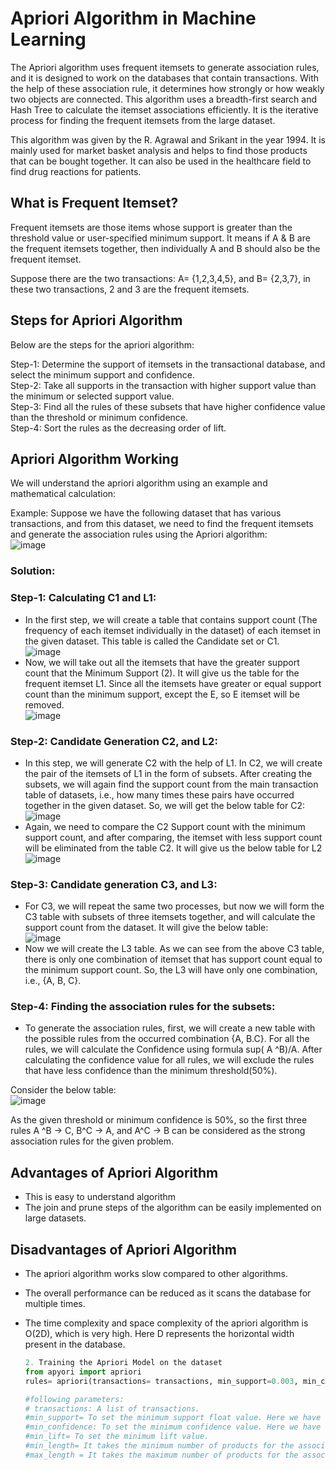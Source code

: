 # Apriori Algorithm in Machine Learning
The Apriori algorithm uses frequent itemsets to generate association rules, and it is designed to work on the databases that contain transactions. With the help of these association rule, it determines how strongly or how weakly two objects are connected. This algorithm uses a breadth-first search and Hash Tree to calculate the itemset associations efficiently. It is the iterative process for finding the frequent itemsets from the large dataset.

This algorithm was given by the R. Agrawal and Srikant in the year 1994. It is mainly used for market basket analysis and helps to find those products that can be bought together. It can also be used in the healthcare field to find drug reactions for patients.

## What is Frequent Itemset?

Frequent itemsets are those items whose support is greater than the threshold value or user-specified minimum support. It means if A & B are the frequent itemsets together, then individually A and B should also be the frequent itemset.

Suppose there are the two transactions: A= {1,2,3,4,5}, and B= {2,3,7}, in these two transactions, 2 and 3 are the frequent itemsets.

## Steps for Apriori Algorithm
Below are the steps for the apriori algorithm:

Step-1: Determine the support of itemsets in the transactional database, and select the minimum support and confidence. \
Step-2: Take all supports in the transaction with higher support value than the minimum or selected support value. \
Step-3: Find all the rules of these subsets that have higher confidence value than the threshold or minimum confidence. \
Step-4: Sort the rules as the decreasing order of lift.

## Apriori Algorithm Working
We will understand the apriori algorithm using an example and mathematical calculation:

Example: Suppose we have the following dataset that has various transactions, and from this dataset, we need to find the frequent itemsets and generate the association rules using the Apriori algorithm: \
![image](https://user-images.githubusercontent.com/58425689/107867351-66008700-6ea2-11eb-9224-28e3ebe34047.png)

### Solution:
### Step-1: Calculating C1 and L1:
- In the first step, we will create a table that contains support count (The frequency of each itemset individually in the dataset) of each itemset in the given dataset. This table is called the Candidate set or C1. \
![image](https://user-images.githubusercontent.com/58425689/107867380-9c3e0680-6ea2-11eb-82f9-46814b3f1702.png)
- Now, we will take out all the itemsets that have the greater support count that the Minimum Support (2). It will give us the table for the frequent itemset L1.
Since all the itemsets have greater or equal support count than the minimum support, except the E, so E itemset will be removed. \
![image](https://user-images.githubusercontent.com/58425689/107867382-9ea06080-6ea2-11eb-9cd4-b30ddc20d6e3.png)

### Step-2: Candidate Generation C2, and L2:
- In this step, we will generate C2 with the help of L1. In C2, we will create the pair of the itemsets of L1 in the form of subsets.
After creating the subsets, we will again find the support count from the main transaction table of datasets, i.e., how many times these pairs have occurred together in the given dataset. So, we will get the below table for C2: \
![image](https://user-images.githubusercontent.com/58425689/107867423-cb547800-6ea2-11eb-95fe-1ba17e8069b3.png)
- Again, we need to compare the C2 Support count with the minimum support count, and after comparing, the itemset with less support count will be eliminated from the table C2. It will give us the below table for L2 \
![image](https://user-images.githubusercontent.com/58425689/107867425-cdb6d200-6ea2-11eb-86f9-524cfe540d8c.png)

### Step-3: Candidate generation C3, and L3:
- For C3, we will repeat the same two processes, but now we will form the C3 table with subsets of three itemsets together, and will calculate the support count from the dataset. It will give the below table: \
![image](https://user-images.githubusercontent.com/58425689/107867426-d0192c00-6ea2-11eb-8b14-5c882a332dfd.png)
- Now we will create the L3 table. As we can see from the above C3 table, there is only one combination of itemset that has support count equal to the minimum support count. So, the L3 will have only one combination, i.e., {A, B, C}.

### Step-4: Finding the association rules for the subsets:
- To generate the association rules, first, we will create a new table with the possible rules from the occurred combination {A, B.C}. For all the rules, we will calculate the Confidence using formula sup( A ^B)/A. After calculating the confidence value for all rules, we will exclude the rules that have less confidence than the minimum threshold(50%).

Consider the below table: \
![image](https://user-images.githubusercontent.com/58425689/107867448-035bbb00-6ea3-11eb-94e3-ca29cedbcd6b.png)

As the given threshold or minimum confidence is 50%, so the first three rules A ^B → C, B^C → A, and A^C → B can be considered as the strong association rules for the given problem.

## Advantages of Apriori Algorithm
- This is easy to understand algorithm
- The join and prune steps of the algorithm can be easily implemented on large datasets.

## Disadvantages of Apriori Algorithm
- The apriori algorithm works slow compared to other algorithms.
- The overall performance can be reduced as it scans the database for multiple times.
- The time complexity and space complexity of the apriori algorithm is O(2D), which is very high. Here D represents the horizontal width present in the database.

  ```python
  2. Training the Apriori Model on the dataset
  from apyori import apriori
  rules= apriori(transactions= transactions, min_support=0.003, min_confidence = 0.2, min_lift=3, min_length=2, max_length=2)

  #following parameters:
  # transactions: A list of transactions.
  #min_support= To set the minimum support float value. Here we have used 0.003 that is calculated by taking 3 transactions per customer each week to the total number of transactions.
  #min_confidence: To set the minimum confidence value. Here we have taken 0.2. It can be changed as per the business problem.
  #min_lift= To set the minimum lift value.
  #min_length= It takes the minimum number of products for the association.
  #max_length = It takes the maximum number of products for the association.
  ```
